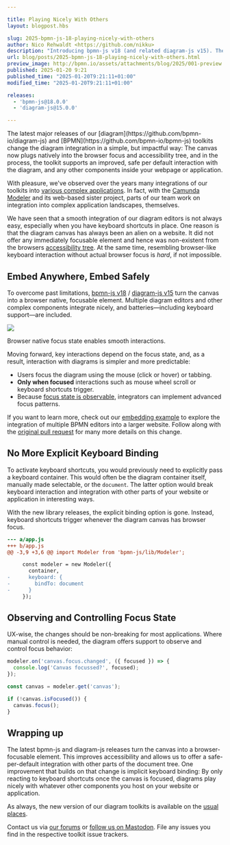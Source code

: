 ```yaml
---

title: Playing Nicely With Others
layout: blogpost.hbs

slug: 2025-bpmn-js-18-playing-nicely-with-others
author: Nico Rehwaldt <https://github.com/nikku>
description: "Introducing bpmn-js v18 (and related diagram-js v15). The releases rework how diagrams integrate with any webpage or application: They turn the diagram canvas into a selectable element and make key functions such as keyboard shortcuts activation implicit. As a result, diagram interaction becomes more predictable, and hence diagrams play nicely with others, per default."
url: blog/posts/2025-bpmn-js-18-playing-nicely-with-others.html
preview_image: http://bpmn.io/assets/attachments/blog/2025/001-preview.png
published: 2025-01-20 9:21
published_time: "2025-01-20T9:21:11+01:00"
modified_time: "2025-01-20T9:21:11+01:00"

releases:
  - 'bpmn-js@18.0.0'
  - 'diagram-js@15.0.0'

---
```



<p class="introduction">
  The latest major releases of our [diagram](https://github.com/bpmn-io/diagram-js) and [BPMN](https://github.com/bpmn-io/bpmn-js) toolkits change the diagram integration in a simple, but impactful way: The canvas now plugs natively into the browser focus and accessibility tree, and in the process, the toolkit supports an improved, safe per default interaction with the diagram, and any other components inside your webpage or application.
</p>

<!-- continue -->

With pleasure, we've observed over the years many integrations of our toolkits into [various complex applications](https://page.camunda.com/camunda-community-summit-2023-bpmnio-outside-of-camunda#main_content-module-4). In fact, with the [Camunda Modeler](https://github.com/camunda/camunda-modeler) and its web-based sister project, parts of our team work on integration into complex application landscapes, themselves.

We have seen that a smooth integration of our diagram editors is not always easy, especially when you have keyboard shortcuts in place. One reason is that the diagram canvas has always been an alien on a website. It did not offer any immediately focusable element and hence was non-existent from the browsers [accessibility tree](https://developer.mozilla.org/en-US/docs/Glossary/Accessibility_tree). At the same time, resembling browser-like keyboard interaction without actual browser focus is _hard_, if not impossible.

## Embed Anywhere, Embed Safely

To overcome past limitations, [bpmn-js v18](https://github.com/bpmn-io/bpmn-js/blob/develop/CHANGELOG.md#1800) / [diagram-js v15](https://github.com/bpmn-io/diagram-js/blob/v15.0.0/CHANGELOG.md#1500) turn the canvas into a browser native, focusable element. Multiple diagram editors and other complex components integrate nicely, and batteries—including keyboard support—are included.

<div class="figure full-size">
  <img src="{{ assets }}/attachments/blog/2025/001-keyboard-demo.gif">
  <p class="caption">
    Browser native focus state enables smooth interactions.
  </p>
</div>

Moving forward, key interactions depend on the focus state, and, as a result, interaction with diagrams is simpler and more predictable:

* Users focus the diagram using the mouse (click or hover) or tabbing.
* **Only when focused** interactions such as mouse wheel scroll or keyboard shortcuts trigger.
* Because [focus state is observable](#observing-and-controlling-focus-state), integrators can implement advanced focus patterns.

If you want to learn more, check out our [embedding example](https://github.com/bpmn-io/bpmn-js-examples/tree/main/embedding) to explore the integration of multiple BPMN editors into a larger website. Follow along with the [original pull request](https://github.com/bpmn-io/diagram-js/pull/662) for many more details on this change.

## No More Explicit Keyboard Binding

To activate keyboard shortcuts, you would previously need to explicitly pass a keyboard container. This would often be the diagram container itself, manually made selectable, or the `document`. The latter option would break keyboard interaction and integration with other parts of your website or application in interesting ways.

With the new library releases, the explicit binding option is gone. Instead, keyboard shortcuts trigger whenever the diagram canvas has browser focus.

```diff
--- a/app.js
+++ b/app.js
@@ -3,9 +3,6 @@ import Modeler from 'bpmn-js/lib/Modeler';

     const modeler = new Modeler({
       container,
-      keyboard: {
-        bindTo: document
-      }
     });
```


## Observing and Controlling Focus State

UX-wise, the changes should be non-breaking for most applications. Where manual control is needed, the diagram offers support to observe and control focus behavior:

```js
modeler.on('canvas.focus.changed', ({ focused }) => {
  console.log('Canvas focussed?', focused);
});

const canvas = modeler.get('canvas');

if (!canvas.isFocused()) {
  canvas.focus();
}
```


## Wrapping up

The latest bpmn-js and diagram-js releases turn the canvas into a browser-focusable element. This improves accessibility and allows us to offer a safe-per-default integration with other parts of the document tree. One improvement that builds on that change is implicit keyboard binding: By only reacting to keyboard shortcuts once the canvas is focused, diagrams play nicely with whatever other components you host on your website or application.

As always, the new version of our diagram toolkits is available on the [usual](https://www.npmjs.com/package/bpmn-js) [places](https://github.com/bpmn-io/bpmn-js-examples/tree/main/starter#readme).

Contact us via [our forums](https://forum.bpmn.io/) or [follow us on Mastodon](https://fosstodon.org/@bpmn_io). File any issues you find in the respective toolkit issue trackers.
